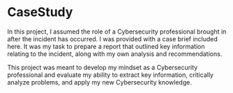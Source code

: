 # CaseStudy

In this project, I assumed the role of a Cybersecurity professional brought in after the incident has occurred. I was provided with a case brief included here. It was my task to prepare a report that outlined key information relating to the incident, along with my own analysis and recommendations.

This project was meant to develop my mindset as a Cybersecurity professional and evaluate my ability to extract key information, critically analyze problems, and apply my new Cybersecurity knowledge.
